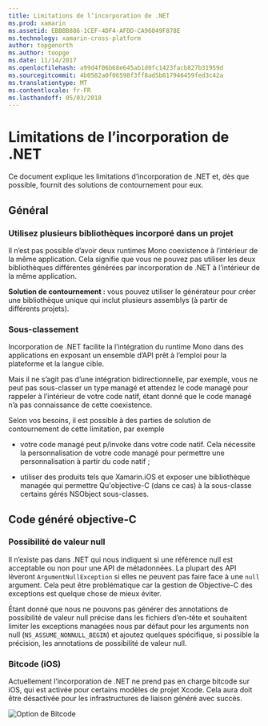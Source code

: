 ```yaml
---
title: Limitations de l’incorporation de .NET
ms.prod: xamarin
ms.assetid: EBBBB886-1CEF-4DF4-AFDD-CA96049F878E
ms.technology: xamarin-cross-platform
author: topgenorth
ms.author: toopge
ms.date: 11/14/2017
ms.openlocfilehash: a99d4f06b68e645ab1d0fc1423facb827b31959d
ms.sourcegitcommit: 4b0582a0f06598f3ff8ad5b817946459fed3c42a
ms.translationtype: MT
ms.contentlocale: fr-FR
ms.lasthandoff: 05/03/2018
---
```

# <a name="net-embedding-limitations"></a>Limitations de l’incorporation de .NET

Ce document explique les limitations d’incorporation de .NET et, dès que possible, fournit des solutions de contournement pour eux.

## <a name="general"></a>Général

### <a name="use-more-than-one-embedded-library-in-a-project"></a>Utilisez plusieurs bibliothèques incorporé dans un projet

Il n’est pas possible d’avoir deux runtimes Mono coexistence à l’intérieur de la même application. Cela signifie que vous ne pouvez pas utiliser les deux bibliothèques différentes générées par incorporation de .NET à l’intérieur de la même application.

**Solution de contournement :** vous pouvez utiliser le générateur pour créer une bibliothèque unique qui inclut plusieurs assemblys (à partir de différents projets).

### <a name="subclassing"></a>Sous-classement

Incorporation de .NET facilite la l’intégration du runtime Mono dans des applications en exposant un ensemble d’API prêt à l’emploi pour la plateforme et la langue cible.

Mais il ne s’agit pas d’une intégration bidirectionnelle, par exemple, vous ne peut pas sous-classer un type managé et attendez le code managé pour rappeler à l’intérieur de votre code natif, étant donné que le code managé n’a pas connaissance de cette coexistence.

Selon vos besoins, il est possible à des parties de solution de contournement de cette limitation, par exemple

* votre code managé peut p/invoke dans votre code natif. Cela nécessite la personnalisation de votre code managé pour permettre une personnalisation à partir du code natif ;

* utiliser des produits tels que Xamarin.iOS et exposer une bibliothèque managée qui permettre Qu'objective-C (dans ce cas) à la sous-classe certains gérés NSObject sous-classes.

## <a name="objective-c-generated-code"></a>Code généré objective-C

### <a name="nullability"></a>Possibilité de valeur null

Il n’existe pas dans .NET qui nous indiquent si une référence null est acceptable ou non pour une API de métadonnées. La plupart des API lèveront `ArgumentNullException` si elles ne peuvent pas faire face à une `null` argument. Cela peut être problématique car la gestion de Objective-C des exceptions est quelque chose de mieux éviter.

Étant donné que nous ne pouvons pas générer des annotations de possibilité de valeur null précise dans les fichiers d’en-tête et souhaitent limiter les exceptions managées nous par défaut pour les arguments non null (`NS_ASSUME_NONNULL_BEGIN`) et ajoutez quelques spécifique, si possible la précision, les annotations de possibilité de valeur null.

### <a name="bitcode-ios"></a>Bitcode (iOS)

Actuellement l’incorporation de .NET ne prend pas en charge bitcode sur iOS, qui est activée pour certains modèles de projet Xcode. Cela aura doit être désactivée pour les infrastructures de liaison généré avec succès.

![Option de Bitcode](images/ios-bitcode-option.png)
